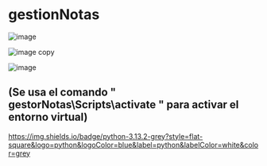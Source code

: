 # gestionNotas

![image](https://github.com/user-attachments/assets/84962c9e-7039-43d9-8439-21eefb0ea64c)


![image copy](https://github.com/user-attachments/assets/a261be94-e063-48f7-9490-bea214d82b42)

![image](https://github.com/user-attachments/assets/b215730f-4c93-46c0-bbab-f9f68a856e1e)

## (Se usa el comando " gestorNotas\Scripts\activate " para activar el entorno virtual)

https://img.shields.io/badge/python-3.13.2-grey?style=flat-square&logo=python&logoColor=blue&label=python&labelColor=white&color=grey
